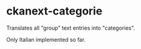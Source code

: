 ckanext-categorie
==================

Translates all "group" text entries into "categories".

Only Italian implemented so far.
